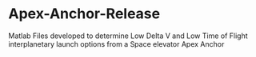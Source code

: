 # Apex-Anchor-Release
Matlab Files developed to determine Low Delta V and Low Time of Flight interplanetary launch options from a Space elevator Apex Anchor
